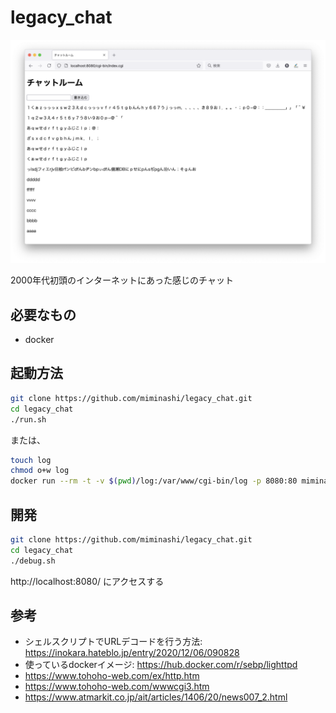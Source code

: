 # legacy_chat

![legacy_chat screenshot](legacy_chat.png)

2000年代初頭のインターネットにあった感じのチャット

## 必要なもの

- docker

## 起動方法

```sh
git clone https://github.com/miminashi/legacy_chat.git
cd legacy_chat
./run.sh
```

または、

```sh
touch log
chmod o+w log
docker run --rm -t -v $(pwd)/log:/var/www/cgi-bin/log -p 8080:80 miminashi/legacy_chat
```

## 開発

```sh
git clone https://github.com/miminashi/legacy_chat.git
cd legacy_chat
./debug.sh
```

http://localhost:8080/ にアクセスする

## 参考

- シェルスクリプトでURLデコードを行う方法: https://inokara.hateblo.jp/entry/2020/12/06/090828
- 使っているdockerイメージ: https://hub.docker.com/r/sebp/lighttpd
- https://www.tohoho-web.com/ex/http.htm
- https://www.tohoho-web.com/wwwcgi3.htm
- https://www.atmarkit.co.jp/ait/articles/1406/20/news007_2.html

